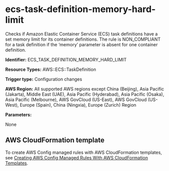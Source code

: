 # ecs\-task\-definition\-memory\-hard\-limit<a name="ecs-task-definition-memory-hard-limit"></a>

Checks if Amazon Elastic Container Service \(ECS\) task definitions have a set memory limit for its container definitions\. The rule is NON\_COMPLIANT for a task definition if the ‘memory’ parameter is absent for one container definition\. 

**Identifier:** ECS\_TASK\_DEFINITION\_MEMORY\_HARD\_LIMIT

**Resource Types:** AWS::ECS::TaskDefinition

**Trigger type:** Configuration changes

**AWS Region:** All supported AWS regions except China \(Beijing\), Asia Pacific \(Jakarta\), Middle East \(UAE\), Asia Pacific \(Hyderabad\), Asia Pacific \(Osaka\), Asia Pacific \(Melbourne\), AWS GovCloud \(US\-East\), AWS GovCloud \(US\-West\), Europe \(Spain\), China \(Ningxia\), Europe \(Zurich\) Region

**Parameters:**

None  

## AWS CloudFormation template<a name="w2aac12c33c15b9d259c17"></a>

To create AWS Config managed rules with AWS CloudFormation templates, see [Creating AWS Config Managed Rules With AWS CloudFormation Templates](aws-config-managed-rules-cloudformation-templates.md)\.